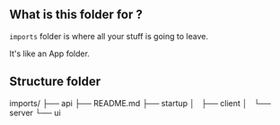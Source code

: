 ## What is this folder for ?

`imports` folder is where all your stuff is going to leave.

It's like an App folder.

## Structure folder

imports/
├── api
├── README.md
├── startup
│   ├── client
│   └── server
└── ui
